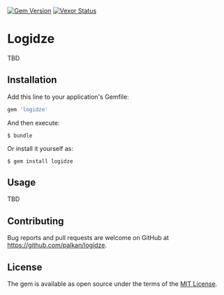 [![Gem Version](https://badge.fury.io/rb/logidze.svg)](https://rubygems.org/gems/logidze) [![Vexor Status](https://ci.vexor.io/projects/163dc587-613e-4643-a071-a56edbe12f34/status.svg)](https://ci.vexor.io/ui/projects/163dc587-613e-4643-a071-a56edbe12f34/builds)

# Logidze

TBD

## Installation

Add this line to your application's Gemfile:

```ruby
gem 'logidze'
```

And then execute:

    $ bundle

Or install it yourself as:

    $ gem install logidze

## Usage

TBD

## Contributing

Bug reports and pull requests are welcome on GitHub at https://github.com/palkan/logidze.


## License

The gem is available as open source under the terms of the [MIT License](http://opensource.org/licenses/MIT).

